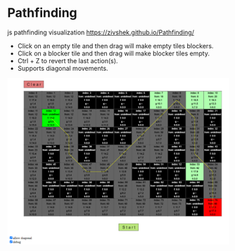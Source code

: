 # Pathfinding
js pathfinding visualization
https://zivshek.github.io/Pathfinding/

- Click on an empty tile and then drag will make empty tiles blockers.
- Click on a blocker tile and then drag will make blocker tiles empty.
- Ctrl + Z to revert the last action(s).
- Supports diagonal movements.

![screenshot](screenshot.png)
